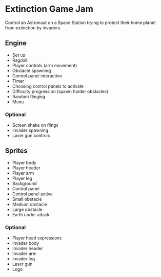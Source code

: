 # Extinction Game Jam

Control an Astronaut on a Space Station trying to protect their home planet from extinction by invaders.

## Engine

* Set up
* Ragdoll
* Player controls (arm movement)
* Obstacle spawning
* Control panel interaction
* Timer
* Choosing control panels to activate
* Difficulty progression (spawn harder obstacles)
* Random flinging
* Menu

### Optional

* Screen shake on flings
* Invader spawning
* Laser gun controls

## Sprites

* Player body
* Player header
* Player arm
* Player leg
* Background
* Control panel
* Control panel active
* Small obstacle
* Medium obstacle
* Large obstacle
* Earth under attack

### Optional

* Player head expressions
* Invader body
* Invader header
* Invader arm
* Invader leg
* Laser gun
* Logo
